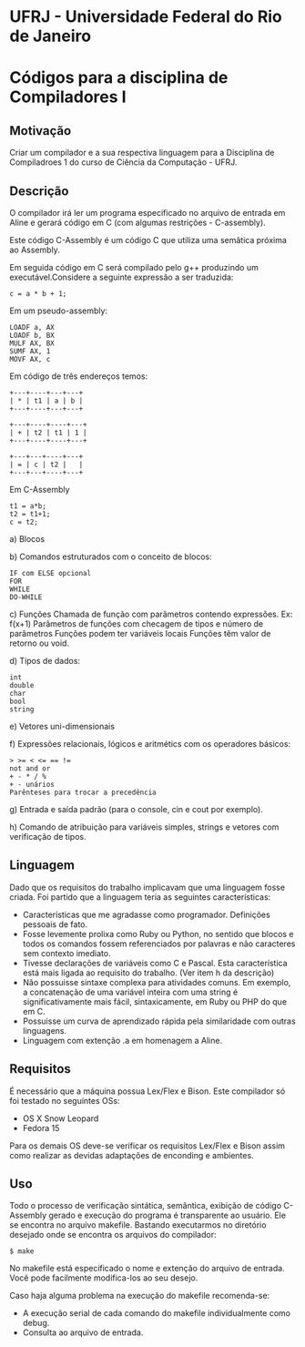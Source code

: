 UFRJ - Universidade Federal do Rio de Janeiro
=============
Códigos para a disciplina de Compiladores I
=============

Motivação
-----------
Criar um compilador e a sua respectiva linguagem para a Disciplina de Compiladroes 1 do curso de Ciência da Computação - UFRJ.



Descrição
-----------
O compilador irá ler um programa especificado no arquivo de entrada em Aline e gerará código em C (com algumas restrições - C-assembly).

Este código C-Assembly é um código C que utiliza uma semâtica próxima ao Assembly.

Em seguida código em C será compilado pelo g++ produzindo um executável.Considere a seguinte expressão a ser traduzida:

	c = a * b + 1;

Em um pseudo-assembly:

	LOADF a, AX
	LOADF b, BX
	MULF AX, BX
	SUMF AX, 1
	MOVF AX, c

Em código de três endereços temos:

	+---+----+---+---+
	| * | t1 | a | b | 
	+---+----+---+---+
	
	+---+----+----+---+
	| + | t2 | t1 | 1 | 
	+---+----+----+---+
	
	+---+---+----+---+
	| = | c | t2 |   | 
	+---+---+----+---+

Em C-Assembly

	t1 = a*b;
	t2 = t1+1;
	c = t2;

a) Blocos

b) Comandos estruturados com o conceito de blocos:

	IF com ELSE opcional
	FOR 
	WHILE
	DO-WHILE

c) Funções
	Chamada de função com parâmetros contendo expressões. Ex: f(x+1)
	Parâmetros de funções com checagem de tipos e número de parâmetros
	Funções podem ter variáveis locais
	Funções têm valor de retorno ou void.

d) Tipos de dados:

	int
	double
	char
	bool
	string

e) Vetores uni-dimensionais 

f) Expressões relacionais, lógicos e aritmétics com os operadores básicos:

	> >= < <= == !=
	not and or
	+ - * / %
	+ - unários
	Parênteses para trocar a precedência 

g) Entrada e saída padrão (para o console, cin e cout por exemplo).

h) Comando de atribuição para variáveis simples, strings e vetores com verificação de tipos.
    
    
Linguagem
-----------
Dado que os requisitos do trabalho implicavam que uma linguagem fosse criada. Foi partido que a linguagem teria as seguintes características:
* Características que me agradasse como programador. Definições pessoais de fato.
* Fosse levemente prolixa como Ruby ou Python, no sentido que blocos e todos os comandos fossem referenciados por palavras e não caracteres sem contexto imediato.
* Tivesse declarações de variáveis como C e Pascal. Esta característica está mais ligada ao requisito do trabalho. (Ver item h da descrição)
* Não possuisse sintaxe complexa para atividades comuns. Em exemplo, a concatenação de uma variável inteira com uma string é significativamente mais fácil, sintaxicamente, em Ruby ou PHP do que em C.
* Possuisse um curva de aprendizado rápida pela similaridade com outras linguagens.
* Linguagem com extenção .a em homenagem a Aline.

        
        
Requisitos
-----------
É necessário que a máquina possua Lex/Flex e Bison.
Este compilador só foi testado no seguintes OSs:
* OS X Snow Leopard
* Fedora 15

Para os demais OS deve-se verificar os requisitos Lex/Flex e Bison assim como realizar as devidas adaptações de enconding e ambientes.
    
    
Uso
-----------
Todo o processo de verificação sintática, semântica, exibição de código C-Assembly gerado e execução do programa é transparente ao usuário. 
Ele se encontra no arquivo makefile. 
Bastando executarmos no diretório desejado onde se encontra os arquivos do compilador:

	$ make

No makefile está especificado o nome e extenção do arquivo de entrada. Você pode facilmente modifica-los ao seu desejo.

Caso haja alguma problema na execução do makefile recomenda-se:
* A execução serial de cada comando do makefile individualmente como debug.
* Consulta ao arquivo de entrada.
	
		

